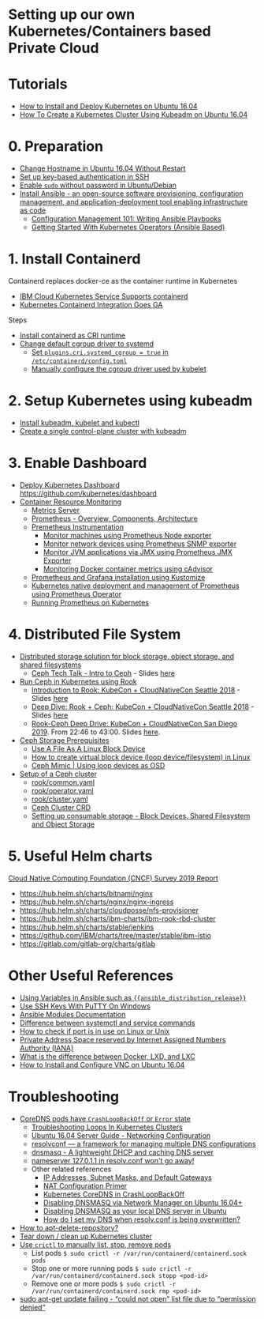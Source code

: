# Setting up our own Kubernetes/Containers based Private Cloud 

# Tutorials
* [How to Install and Deploy Kubernetes on Ubuntu 16.04](https://dzone.com/articles/how-to-install-and-deploy-kubernetes-on-ubuntu-160-1)
* [How To Create a Kubernetes Cluster Using Kubeadm on Ubuntu 16.04](https://www.digitalocean.com/community/tutorials/how-to-create-a-kubernetes-cluster-using-kubeadm-on-ubuntu-16-04)

# 0. Preparation
* [Change Hostname in Ubuntu 16.04 Without Restart](http://ubuntuhandbook.org/index.php/2016/06/change-hostname-ubuntu-16-04-without-restart/)
* [Set up key-based authentication in SSH](https://www.digitalocean.com/community/tutorials/ssh-essentials-working-with-ssh-servers-clients-and-keys#generating-and-working-with-ssh-keys)
* [Enable `sudo` without password in Ubuntu/Debian](https://phpraxis.wordpress.com/2016/09/27/enable-sudo-without-password-in-ubuntudebian/)
* [Install Ansible - an open-source software provisioning, configuration management, and application-deployment tool enabling infrastructure as code](https://docs.ansible.com/ansible/latest/installation_guide/intro_installation.html)
  - [Configuration Management 101: Writing Ansible Playbooks](https://www.digitalocean.com/community/tutorials/configuration-management-101-writing-ansible-playbooks)
  - [Getting Started With Kubernetes Operators (Ansible Based)](https://medium.com/velotio-perspectives/getting-started-with-kubernetes-operators-ansible-based-part-2-472eb0d453b7)

# 1. Install Containerd
Containerd replaces docker-ce as the container runtime in Kubernetes
- [IBM Cloud Kubernetes Service Supports containerd](https://www.ibm.com/cloud/blog/ibm-cloud-kubernetes-service-supports-containerd)
- [Kubernetes Containerd Integration Goes GA](https://kubernetes.io/blog/2018/05/24/kubernetes-containerd-integration-goes-ga/)

Steps
* [Install containerd as CRI runtime](https://kubernetes.io/docs/setup/production-environment/container-runtimes/#containerd)
* [Change default cgroup driver to systemd](https://kubernetes.io/docs/setup/production-environment/container-runtimes/#cgroup-driver)
  - [Set `plugins.cri.systemd_cgroup = true` in `/etc/containerd/config.toml`](https://kubernetes.io/docs/setup/production-environment/container-runtimes/#systemd)
  - [Manually configure the cgroup driver used by kubelet](https://kubernetes.io/docs/setup/production-environment/tools/kubeadm/install-kubeadm/#configure-cgroup-driver-used-by-kubelet-on-control-plane-node)

# 2. Setup Kubernetes using kubeadm
* [Install kubeadm, kubelet and kubectl](https://kubernetes.io/docs/setup/production-environment/tools/kubeadm/install-kubeadm/)
* [Create a single control-plane cluster with kubeadm](https://kubernetes.io/docs/setup/production-environment/tools/kubeadm/create-cluster-kubeadm/)

# 3. Enable Dashboard
* [Deploy Kubernetes Dashboard](https://kubernetes.io/docs/tasks/access-application-cluster/web-ui-dashboard/)
https://github.com/kubernetes/dashboard
* [Container Resource Monitoring](https://kubernetes.io/docs/tasks/debug-application-cluster/resource-usage-monitoring/)
  - [Metrics Server](https://github.com/kubernetes-sigs/metrics-server)
  - [Prometheus - Overview, Components, Architecture](https://prometheus.io/docs/introduction/overview/)
  - [Premetheus Instrumentation](https://prometheus.io/docs/introduction/faq/#instrumentation)
    - [Monitor machines using Prometheus Node exporter](https://github.com/prometheus/node_exporter)
    - [Monitor network devices using Prometheus SNMP exporter](https://github.com/prometheus/snmp_exporter)
    - [Monitor JVM applications via JMX using Prometheus JMX Exporter](https://github.com/prometheus/jmx_exporter)
    - [Monitoring Docker container metrics using cAdvisor](https://prometheus.io/docs/guides/cadvisor/)
  - [Prometheus and Grafana installation using Kustomize](https://kubernetes.github.io/ingress-nginx/user-guide/monitoring/)
  - [Kubernetes native deployment and management of Prometheus using Prometheus Operator](https://github.com/coreos/prometheus-operator)
  - [Running Prometheus on Kubernetes](https://linuxacademy.com/blog/kubernetes/running-prometheus-on-kubernetes/)

# 4. Distributed File System
* [Distributed storage solution for block storage, object storage, and shared filesystems](https://ceph.io/ceph-storage/)
  - [Ceph Tech Talk - Intro to Ceph](https://www.youtube.com/watch?v=PmLPbrf-x9g) - Slides [here](https://www.slideshare.net/Inktank_Ceph/20190627-intro-to-ceph)
* [Run Ceph in Kubernetes using Rook](https://rook.io/)
  - [Introduction to Rook: KubeCon + CloudNativeCon Seattle 2018](https://www.youtube.com/watch?v=pwVsFHy2EdE) - Slides [here](https://static.sched.com/hosted_files/kccna18/9f/Rook%20Project%20Intro%20Kubecon%20Seattle%202018.pdf)
  - [Deep Dive: Rook + Ceph: KubeCon + CloudNativeCon Seattle 2018](https://www.youtube.com/watch?v=Mb7oiXQb1ZE) - Slides [here](https://static.sched.com/hosted_files/kccna18/b6/Rook%20Deep%20Dive.pdf)
  - [Rook-Ceph Deep Drive: KubeCon + CloudNativeCon San Diego 2019](https://www.youtube.com/watch?v=f3Wyk968VR8). From 22:46 to 43:00. Slides [here](https://static.sched.com/hosted_files/kccncna19/37/KubeCon%20San%20Diego_%20Ceph%20Deep%20Dive.pdf).
* [Ceph Storage Prerequisites](https://github.com/rook/rook/blob/master/Documentation/ceph-quickstart.md#prerequisites)
  - [Use A File As A Linux Block Device](https://www.jamescoyle.net/how-to/2096-use-a-file-as-a-linux-block-device#:~:text=Just%20like%20when%20creating%20a,around%20like%20a%20normal%20file)
  - [How to create virtual block device (loop device/filesystem) in Linux](https://www.thegeekdiary.com/how-to-create-virtual-block-device-loop-device-filesystem-in-linux/)
  - [Ceph Mimic | Using loop devices as OSD](https://www.netways.de/en/blog/2018/11/14/ceph-mimic-using-loop-devices-as-osd/)
* [Setup of a Ceph cluster](https://github.com/rook/rook/blob/master/Documentation/ceph-quickstart.md)
  - [rook/common.yaml](https://github.com/rook/rook/blob/release-1.3/cluster/examples/kubernetes/ceph/common.yaml)
  - [rook/operator.yaml](https://github.com/rook/rook/blob/release-1.3/cluster/examples/kubernetes/ceph/operator.yaml)
  - [rook/cluster.yaml](https://github.com/rook/rook/blob/release-1.3/cluster/examples/kubernetes/ceph/cluster.yaml)
  - [Ceph Cluster CRD](https://github.com/rook/rook/blob/master/Documentation/ceph-cluster-crd.md)
  - [Setting up consumable storage - Block Devices, Shared Filesystem and Object Storage](https://github.com/rook/rook/blob/master/Documentation/ceph-examples.md#setting-up-consumable-storage)

# 5. Useful Helm charts
[Cloud Native Computing Foundation (CNCF) Survey 2019 Report](https://www.cncf.io/wp-content/uploads/2020/03/CNCF_Survey_Report.pdf)

* https://hub.helm.sh/charts/bitnami/nginx
* https://hub.helm.sh/charts/nginx/nginx-ingress
* https://hub.helm.sh/charts/cloudposse/nfs-provisioner
* https://hub.helm.sh/charts/ibm-charts/ibm-rook-rbd-cluster
* https://hub.helm.sh/charts/stable/jenkins
* https://github.com/IBM/charts/tree/master/stable/ibm-istio
* https://gitlab.com/gitlab-org/charts/gitlab

# Other Useful References
* [Using Variables in Ansible such as `{{ansible_distribution_release}}`](https://docs.ansible.com/ansible/latest/user_guide/playbooks_variables.html)
* [Use SSH Keys With PuTTY On Windows](https://devops.ionos.com/tutorials/use-ssh-keys-with-putty-on-windows/)
* [Ansible Modules Documentation](https://docs.ansible.com/ansible/latest/modules/replace_module.html)
* [Difference between systemctl and service commands](https://askubuntu.com/questions/903354/difference-between-systemctl-and-service-commands)
* [How to check if port is in use on Linux or Unix](https://www.cyberciti.biz/faq/unix-linux-check-if-port-is-in-use-command/)
* [Private Address Space reserved by Internet Assigned Numbers Authority (IANA)](https://tools.ietf.org/html/rfc1918)
* [What is the difference between Docker, LXD, and LXC](https://unix.stackexchange.com/questions/254956/what-is-the-difference-between-docker-lxd-and-lxc)
* [How to Install and Configure VNC on Ubuntu 16.04](https://www.digitalocean.com/community/tutorials/how-to-install-and-configure-vnc-on-ubuntu-16-04)

# Troubleshooting

* [CoreDNS pods have `CrashLoopBackOff` or `Error` state](https://kubernetes.io/docs/setup/production-environment/tools/kubeadm/troubleshooting-kubeadm/#coredns-pods-have-crashloopbackoff-or-error-state)
  - [Troubleshooting Loops In Kubernetes Clusters](https://github.com/coredns/coredns/tree/master/plugin/loop#troubleshooting)
  - [Ubuntu 16.04 Server Guide - Networking Configuration](https://help.ubuntu.com/16.04/serverguide/network-configuration.html)
  - [resolvconf — a framework for managing multiple DNS configurations](http://manpages.ubuntu.com/manpages/focal/en/man8/resolvconf.8.html)
  - [dnsmasq - A lightweight DHCP and caching DNS server](http://manpages.ubuntu.com/manpages/xenial/en/man8/dnsmasq.8.html)
  - [nameserver 127.0.1.1 in resolv.conf won't go away!](https://askubuntu.com/a/627900/419160)
  - Other related references
    * [IP Addresses, Subnet Masks, and Default Gateways](https://www.networkcomputing.com/network-security/ip-addresses-subnet-masks-and-default-gateways)
    * [NAT Configuration Primer](https://www.networkcomputing.com/networking/nat-configuration-primer)
    * [Kubernetes CoreDNS in CrashLoopBackOff](https://stackoverflow.com/questions/53559291/kubernetes-coredns-in-crashloopbackoff)
    * [Disabling DNSMASQ via Network Manager on Ubuntu 16.04+](http://www.vassox.com/linux-general/ubuntu/disabling-dnsmasq-via-network-manager-on-ubuntu-16-04/)
    * [Disabling DNSMASQ as your local DNS server in Ubuntu](https://mark.orbum.net/2012/05/14/disabling-dnsmasq-as-your-local-dns-server-in-ubuntu/)
    * [How do I set my DNS when resolv.conf is being overwritten?](https://unix.stackexchange.com/questions/128220/how-do-i-set-my-dns-when-resolv-conf-is-being-overwritten/163506#163506)
* [How to apt-delete-repository?](https://unix.stackexchange.com/questions/219341/how-to-apt-delete-repository)
* [Tear down / clean up Kubernetes cluster](https://kubernetes.io/docs/setup/production-environment/tools/kubeadm/create-cluster-kubeadm/#tear-down)
* [Use `crictl` to manually list, stop, remove pods](https://kubernetes.io/docs/tasks/debug-application-cluster/crictl/)
  - List pods `$ sudo crictl -r /var/run/containerd/containerd.sock pods`
  - Stop one or more running pods `$ sudo crictl -r /var/run/containerd/containerd.sock stopp <pod-id>`
  - Remove one or more pods `$ sudo crictl -r /var/run/containerd/containerd.sock rmp <pod-id>`
* [sudo apt-get update failing - “could not open” list file due to “permission denied”](https://askubuntu.com/questions/917603/sudo-apt-get-update-failing-could-not-open-list-file-due-to-permission-deni)
